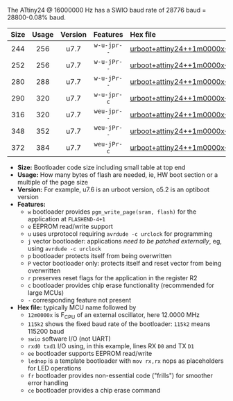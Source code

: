 The ATtiny24 @ 16000000 Hz has a SWIO baud rate of 28776 baud = 28800-0.08% baud.

|Size|Usage|Version|Features|Hex file|
|:-:|:-:|:-:|:-:|:--|
|244|256|u7.7|`w-u-jpr--`|[urboot+attiny24++1m0000x++++1k8_swio_rxb0_txb1_lednop.hex](https://raw.githubusercontent.com/stefanrueger/urboot.hex/main/mcus/attiny24/external_oscillator/fcpu++1m0000_Hz/br++++1k8_bps/urboot+attiny24++1m0000x++++1k8_swio_rxb0_txb1_lednop.hex)|
|252|256|u7.7|`w-u-jPr--`|[urboot+attiny24++1m0000x++++1k8_swio_rxb0_txb1.hex](https://raw.githubusercontent.com/stefanrueger/urboot.hex/main/mcus/attiny24/external_oscillator/fcpu++1m0000_Hz/br++++1k8_bps/urboot+attiny24++1m0000x++++1k8_swio_rxb0_txb1.hex)|
|280|288|u7.7|`w-u-jPr--`|[urboot+attiny24++1m0000x++++1k8_swio_rxb0_txb1_lednop_fr.hex](https://raw.githubusercontent.com/stefanrueger/urboot.hex/main/mcus/attiny24/external_oscillator/fcpu++1m0000_Hz/br++++1k8_bps/urboot+attiny24++1m0000x++++1k8_swio_rxb0_txb1_lednop_fr.hex)|
|290|320|u7.7|`w-u-jpr-c`|[urboot+attiny24++1m0000x++++1k8_swio_rxb0_txb1_lednop_fr_ce.hex](https://raw.githubusercontent.com/stefanrueger/urboot.hex/main/mcus/attiny24/external_oscillator/fcpu++1m0000_Hz/br++++1k8_bps/urboot+attiny24++1m0000x++++1k8_swio_rxb0_txb1_lednop_fr_ce.hex)|
|316|320|u7.7|`weu-jpr--`|[urboot+attiny24++1m0000x++++1k8_swio_rxb0_txb1_ee_lednop.hex](https://raw.githubusercontent.com/stefanrueger/urboot.hex/main/mcus/attiny24/external_oscillator/fcpu++1m0000_Hz/br++++1k8_bps/urboot+attiny24++1m0000x++++1k8_swio_rxb0_txb1_ee_lednop.hex)|
|348|352|u7.7|`weu-jPr--`|[urboot+attiny24++1m0000x++++1k8_swio_rxb0_txb1_ee_lednop_fr.hex](https://raw.githubusercontent.com/stefanrueger/urboot.hex/main/mcus/attiny24/external_oscillator/fcpu++1m0000_Hz/br++++1k8_bps/urboot+attiny24++1m0000x++++1k8_swio_rxb0_txb1_ee_lednop_fr.hex)|
|372|384|u7.7|`weu-jPr-c`|[urboot+attiny24++1m0000x++++1k8_swio_rxb0_txb1_ee_lednop_fr_ce.hex](https://raw.githubusercontent.com/stefanrueger/urboot.hex/main/mcus/attiny24/external_oscillator/fcpu++1m0000_Hz/br++++1k8_bps/urboot+attiny24++1m0000x++++1k8_swio_rxb0_txb1_ee_lednop_fr_ce.hex)|

- **Size:** Bootloader code size including small table at top end
- **Usage:** How many bytes of flash are needed, ie, HW boot section or a multiple of the page size
- **Version:** For example, u7.6 is an urboot version, o5.2 is an optiboot version
- **Features:**
  + `w` bootloader provides `pgm_write_page(sram, flash)` for the application at `FLASHEND-4+1`
  + `e` EEPROM read/write support
  + `u` uses urprotocol requiring `avrdude -c urclock` for programming
  + `j` vector bootloader: applications *need to be patched externally*, eg, using `avrdude -c urclock`
  + `p` bootloader protects itself from being overwritten
  + `P` vector bootloader only: protects itself and reset vector from being overwritten
  + `r` preserves reset flags for the application in the register R2
  + `c` bootloader provides chip erase functionality (recommended for large MCUs)
  + `-` corresponding feature not present
- **Hex file:** typically MCU name followed by
  + `12m0000x` is F<sub>CPU</sub> of an external oscillator, here 12.0000 MHz
  + `115k2` shows the fixed baud rate of the bootloader: `115k2` means 115200 baud
  + `swio` software I/O (not UART)
  + `rxd0 txd1` I/O using, in this example, lines RX `D0` and TX `D1`
  + `ee` bootloader supports EEPROM read/write
  + `lednop` is a template bootloader with `mov rx,rx` nops as placeholders for LED operations
  + `fr` bootloader provides non-essential code ("frills") for smoother error handling
  + `ce` bootloader provides a chip erase command
